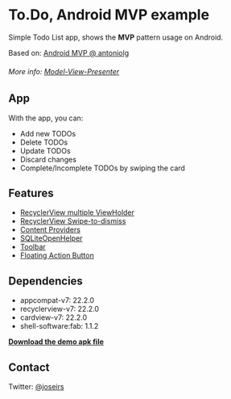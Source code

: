 To.Do, Android MVP example
==========

Simple Todo List app, shows the **MVP** pattern usage on Android.

Based on: [Android MVP @ antoniolg](https://github.com/antoniolg/androidmvp)

###### More info: [Model-View-Presenter](https://en.wikipedia.org/wiki/Model%E2%80%93view%E2%80%93presenter)

## App
With the app, you can:

- Add new TODOs
- Delete TODOs
- Update TODOs
- Discard changes
- Complete/Incomplete TODOs by swiping the card

## Features

- [RecyclerView multiple ViewHolder](https://developer.android.com/reference/android/support/v7/widget/RecyclerView.html)
- [RecyclerView Swipe-to-dismiss](https://developer.android.com/reference/android/support/v7/widget/helper/ItemTouchHelper.Callback.html)
- [Content Providers](http://developer.android.com/guide/topics/providers/content-providers.html)
- [SQLiteOpenHelper](http://developer.android.com/reference/android/database/sqlite/SQLiteOpenHelper.html)
- [Toolbar](https://developer.android.com/reference/android/widget/Toolbar.html)
- [Floating Action Button](https://github.com/shell-software/fab)

## Dependencies

- appcompat-v7: 22.2.0
- recyclerview-v7: 22.2.0
- cardview-v7: 22.2.0
- shell-software:fab: 1.1.2

[**Download the demo apk file**](https://play.google.com/store/apps/details?id=me.jrubio.todo)

## Contact

Twitter: [@joseirs](http://twitter.com/joseirs)
